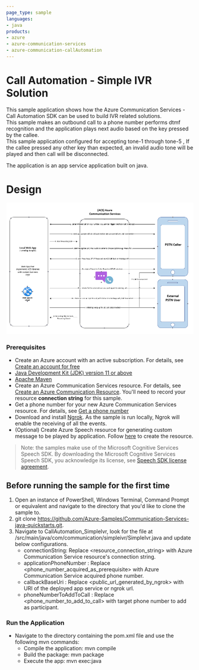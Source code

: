 ```yaml
---
page_type: sample
languages:
- java
products:
- azure
- azure-communication-services
- azure-communication-callAutomation
---
```


# Call Automation - Simple IVR Solution

This sample application shows how the Azure Communication Services - Call Automation SDK can be used to build IVR related solutions.  
This sample makes an outbound call to a phone number performs dtmf recognition and the application plays next audio based on the key pressed by the callee.      
This sample application configured for accepting tone-1  through tone-5 , If the callee pressed any other key than expected, an invalid audio tone will be played and then call will be disconnected.  

The application is an app service application built on java.  

# Design

![design](./data/simpleivr-design.png)

### Prerequisites

- Create an Azure account with an active subscription. For details, see [Create an account for free](https://azure.microsoft.com/free/)
- [Java Development Kit (JDK) version 11 or above](https://docs.microsoft.com/azure/developer/java/fundamentals/java-jdk-install)
- [Apache Maven](https://maven.apache.org/download.cgi)
- Create an Azure Communication Services resource. For details, see [Create an Azure Communication Resource](https://docs.microsoft.com/azure/communication-services/quickstarts/create-communication-resource). You'll need to record your resource **connection string** for this sample.
- Get a phone number for your new Azure Communication Services resource. For details, see [Get a phone number](https://learn.microsoft.com/en-us/azure/communication-services/quickstarts/telephony/get-phone-number?tabs=windows&pivots=programming-language-java)
- Download and install [Ngrok](https://www.ngrok.com/download). As the sample is run locally, Ngrok will enable the receiving of all the events.
- (Optional) Create Azure Speech resource for generating custom message to be played by application. Follow [here](https://docs.microsoft.com/azure/cognitive-services/speech-service/overview#try-the-speech-service-for-free) to create the resource.

> Note: the samples make use of the Microsoft Cognitive Services Speech SDK. By downloading the Microsoft Cognitive Services Speech SDK, you acknowledge its license, see [Speech SDK license agreement](https://aka.ms/csspeech/license201809).

## Before running the sample for the first time

1. Open an instance of PowerShell, Windows Terminal, Command Prompt or equivalent and navigate to the directory that you'd like to clone the sample to.
2. git clone https://github.com/Azure-Samples/Communication-Services-java-quickstarts.git.
3. Navigate to CallAutomation_SimpleIvr, look for the file at /src/main/java/com/communication/simpleivr/SimpleIvr.java and update below configurations.
	- connectionString: Replace <resource_connection_string> with Azure Communication Service resource's connection string.
	- applicationPhoneNumber : Replace <phone_number_acquired_as_prerequisite> with Azure Communication Service acquired phone number.
	- callbackBaseUri : Replace <public_url_generated_by_ngrok> with URI of the deployed app service or ngrok url.
	- phoneNumberToAddToCall : Replace <phone_number_to_add_to_call> with target phone number to add as participant.

### Run the Application

- Navigate to the directory containing the pom.xml file and use the following mvn commands:
	- Compile the application: mvn compile
	- Build the package: mvn package
	- Execute the app: mvn exec:java
